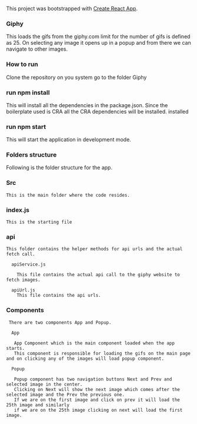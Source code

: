 This project was bootstrapped with [Create React App](https://github.com/facebook/create-react-app).

### Giphy
This loads the gifs from the giphy.com limit for the number of gifs is defined as 25. On selecting any image it opens up in a popup and from there we can navigate to other images.

### How to run

Clone the repository on you system go to the folder Giphy  

### run npm install 

This will install all the dependencies in the package.json. Since the boilerplate used is CRA all the CRA dependencies will be installed. installed 

### run npm start 

This will start the application in development mode.

### Folders structure

  Following is the folder structure for the app.
  
   ### Src
    This is the main folder where the code resides.
    
   ### index.js
    This is the starting file 
    
   ### api
    This folder contains the helper methods for api urls and the actual fetch call.
    
      apiService.js
        
        This file contains the actual api call to the giphy website to fetch images.
        
      apiUrl.js
        This file contains the api urls.
   
   ### Components
   
     There are two components App and Popup.
     
      App
       
       App Component which is the main component loaded when the app starts. 
       This component is responsible for loading the gifs on the main page and on clicking any of the images will load popup component.
       
      Popup
      
       Popup component has two navigation buttons Next and Prev and selected image in the center. 
       Clicking on Next will show the next image which comes after the selected image and the Prev the previous one. 
       If we are on the first image and click on prev it will load the 25th image and similarly 
       if we are on the 25th image clicking on next will load the first image. 
       
   
    
            
    

